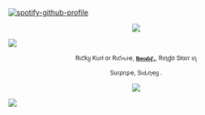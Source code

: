 [![spotify-github-profile](https://spotify-github-profile.kittinanx.com/api/view?uid=31emw27hdnz23bbvfx4humhc7cjq&cover_image=true&theme=novatorem&show_offline=false&background_color=000000&interchange=true&bar_color=000000&bar_color_cover=true)](https://github.com/kittinan/spotify-github-profile)


<p align="center" dir="auto">
<img src="https://64.media.tumblr.com/ad5c17436fa735c3f1e816601ee9bf8a/6d6a639539246533-6e/s2048x3072/7d9c2d7be4cd34fdede514eb8bb57ce7e8756fcb.pnj" style="max-width: 100%; "></p>

<img src="https://64.media.tumblr.com/b6166fb36e48b973bf324b11ff212c7d/112a59423b22cf4a-6f/s2048x3072/d655b8aa62ebf622358e8c7b6a18e39853b5ac11.pnj"> 

<p align="center" dir="auto">
<sub>Rιƈƙყ Kυɾƚ σɾ Rιƈԋιҽ, <b><ins>Ⲃⲓⲣⲟ𝓵ⲁꞅ.</ins></b>, Rιɳɠσ Sƚαɾɾ ιɾʅ </sub>
<p align="center" dir="auto">
<sub>Sυɾρɾιʂҽ, Sιԃɳҽყ
.</sub>

<p align="center" dir="auto"> 
<img src="https://64.media.tumblr.com/7723e883ed36b472998626006b7764a9/7cc0951df855f33f-0c/s75x75_c1/35dd6018064c65df4b5491a0dc4eab7b6a369763.gifv" style="max-width: 100%; "></p> 

<img src="https://64.media.tumblr.com/ad5c17436fa735c3f1e816601ee9bf8a/6d6a639539246533-6e/s2048x3072/7d9c2d7be4cd34fdede514eb8bb57ce7e8756fcb.pnj">
